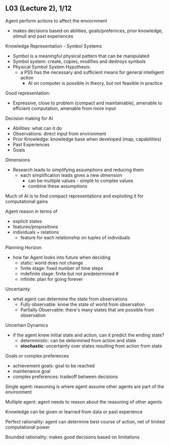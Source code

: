 ## L03 (Lecture 2), 1/12

Agent perform actions to affect the enviornment
- makes decisions based on abilities, goals/prefernces, prior knowledge, stimuli and past experiences

Knowledge Representation - Symbol Systems
- Symbol is a meaningful physical pattern that can be manipulated
- Symbol system: create, copies, modifies and destroys symbols
- Physical Symbol System Hypothesis:
  - a PSS has the necessary and sufficient means for general intelligent action
    - AI on computer is possible in theory, but not feasible in practice

Good representation:
- Expressive, close to problem (compact and maintainable), amenable to efficient computation, amenable from more input

Decision making for AI
- Abilities: what can it do
- Observations: direct input from environment
- Prior Knowledge: knowledge base when developed (map, capabilities)
- Past Experiences
- Goals

Dimensions
- Research leads to simplifying assumptions and reducing them
  - each simplification leads gives a new *dimension*
    - can be multiple values - simple to complex values
    - combine these assumptions

Much of AI is to find compact representations and exploiting it for computational gains

Agent reason in terms of
- explicit states
- features/propositions
- individuals + relations
  - feature for each relationship on tuples of individuals

Planning Horizon
- how far Agent looks into future when deciding
  - static: world does not change
  - finite stage: fixed number of time steps
  - indefinite stage: finite but not predetermined #
  - infinite: plan for going forever

Uncertainty
- what agent can determine the state from observations
  - Fully observable: know the state of world from observation
  - Partially Observable: there's many states that are possible from observation

Uncertain Dynamics
- if the agent knew initial state and action, can it predict the ending state?
  - deterministic: can be determined from action and state
  - **stochastic**: uncertainty over states resulting from action from state

Goals or complex preferences
- achievement goals: goal to be reached
- maintenance goal
- complex preferences: tradeoff between decisions

Single agent: reasoning is where agent assume other agents are part of the environment

Multiple agent: agent needs to reason about the reasoning of other agents

Knowledge can be given or learned from data or past experience

Perfect rationality: agent can determine best course of action, net of limited computational power

Bounded rationality: makes good decisions based on limitations


